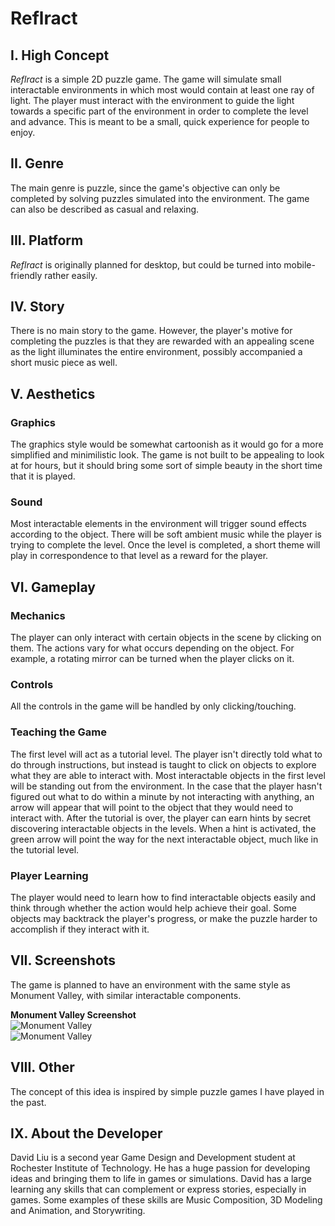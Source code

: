 # Reflract
## I. High Concept
  *Reflract* is a simple 2D puzzle game. The game will simulate small interactable environments in which most would contain at least one ray of light. The player must interact with the environment to guide the light towards a specific part of the environment in order to complete the level and advance. This is meant to be a small, quick experience for people to enjoy.
## II. Genre
  The main genre is puzzle, since the game's objective can only be completed by solving puzzles simulated into the environment. The game can also be described as casual and relaxing.
## III. Platform
  *Reflract* is originally planned for desktop, but could be turned into mobile-friendly rather easily.
## IV. Story
  There is no main story to the game. However, the player's motive for completing the puzzles is that they are rewarded with an appealing scene as the light illuminates the entire environment, possibly accompanied a short music piece as well.
## V. Aesthetics
  ### Graphics
  The graphics style would be somewhat cartoonish as it would go for a more simplified and minimilistic look. The game is not built to be appealing to look at for hours, but it should bring some sort of simple beauty in the short time that it is played.
  ### Sound
  Most interactable elements in the environment will trigger sound effects according to the object. There will be soft ambient music while the player is trying to complete the level. Once the level is completed, a short theme will play in correspondence to that level as a reward for the player.
## VI. Gameplay
  ### Mechanics
  The player can only interact with certain objects in the scene by clicking on them. The actions vary for what occurs depending on the object. For example, a rotating mirror can be turned when the player clicks on it.
  ### Controls
  All the controls in the game will be handled by only clicking/touching.
  ### Teaching the Game
  The first level will act as a tutorial level. The player isn't directly told what to do through instructions, but instead is taught to click on objects to explore what they are able to interact with. Most interactable objects in the first level will be standing out from the environment. In the case that the player hasn't figured out what to do within a minute by not interacting with anything, an arrow will appear that will point to the object that they would need to interact with. After the tutorial is over, the player can earn hints by secret discovering interactable objects in the levels. When a hint is activated, the green arrow will point the way for the next interactable object, much like in the tutorial level.
  ### Player Learning
  The player would need to learn how to find interactable objects easily and think through whether the action would help achieve their goal. Some objects may backtrack the player's progress, or make the puzzle harder to accomplish if they interact with it.
## VII. Screenshots
  The game is planned to have an environment with the same style as Monument Valley, with similar interactable components.
  
  **Monument Valley Screenshot**
  <br>
  <img src="http://is5.mzstatic.com/image/thumb/Purple117/v4/a0/4b/da/a04bdace-44ec-4e07-5c98-8f84f5e585d2/source/576x768bb.jpg" alt="Monument Valley">
  <br>
  <img src="http://cdn0.sbnation.com/assets/4155547/monumentvalley_gdc_long.png" alt="Monument Valley">
## VIII. Other
  The concept of this idea is inspired by simple puzzle games I have played in the past.
## IX. About the Developer
  David Liu is a second year Game Design and Development student at Rochester Institute of Technology. He has a huge passion for developing ideas and bringing them to life in games or simulations. David has a large learning any skills that can complement or express stories, especially in games. Some examples of these skills are Music Composition, 3D Modeling and Animation, and Storywriting.
